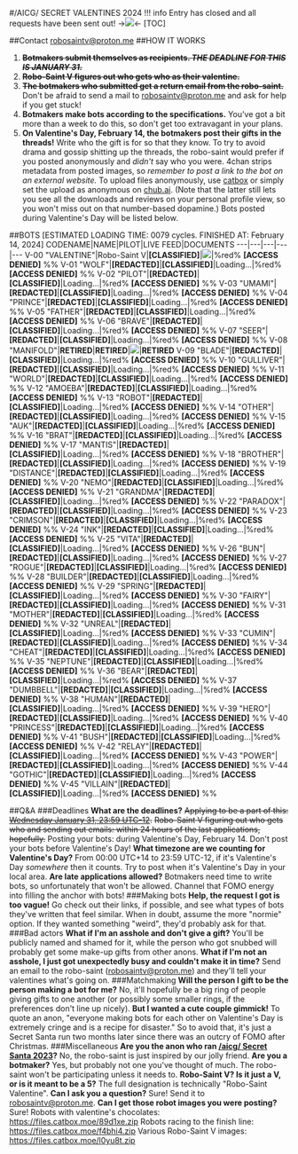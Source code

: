 #/AICG/ SECRET VALENTINES 2024
!!! info Entry has closed and all requests have been sent out!
->![](https://files.catbox.moe/rmhzlu.gif)<-
[TOC]

##Contact
[robosaintv@proton.me](mailto:robosaintv@proton.me)
##HOW IT WORKS
1. ~~**Botmakers submit themselves as recipients. ***THE DEADLINE FOR THIS IS JANUARY 31.*****~~
2. ~~**Robo-Saint V figures out who gets who as their valentine.**~~
3. ~~**The botmakers who submitted get a return email from the robo-saint.**~~
Don't be afraid to send a mail to [robosaintv@proton.me](mailto:robosaintv@proton.me) and ask for help if you get stuck!
4. **Botmakers make bots according to the specifications.**
You've got a bit more than a week to do this, so don't get too extravagant in your plans.
5. **On Valentine's Day, February 14, the botmakers post their gifts in the threads!**
Write who the gift is for so that they know. To try to avoid drama and gossip shitting up the threads, the robo-saint would prefer if you posted anonymously and *didn't* say who you were.
4chan strips metadata from posted images, so *remember to post a link to the bot on an external website.* To upload files anonymously, use [catbox](https://catbox.moe/) or simply set the upload as anonymous on [chub.ai](https://www.chub.ai/). (Note that the latter still lets you see all the downloads and reviews on your personal profile view, so you won't miss out on that number-based dopamine.)
Bots posted during Valentine's Day will be listed below.

##BOTS
[ESTIMATED LOADING TIME: 0079 cycles. FINISHED AT: February 14, 2024]
CODENAME|NAME|PILOT|LIVE FEED|DOCUMENTS
---|---|---|---|---
V-00 "VALENTINE"|Robo-Saint V|**[CLASSIFIED]**|![](https://files.catbox.moe/acsg5i.gif)|%red% **[ACCESS DENIED]** %%
V-01 "WOLF"|**[REDACTED]**|**[CLASSIFIED]**|Loading…|%red% **[ACCESS DENIED]** %%
V-02 "PILOT"|**[REDACTED]**|**[CLASSIFIED]**|Loading…|%red% **[ACCESS DENIED]** %%
V-03 "UMAMI"|**[REDACTED]**|**[CLASSIFIED]**|Loading…|%red% **[ACCESS DENIED]** %%
V-04 "PRINCE"|**[REDACTED]**|**[CLASSIFIED]**|Loading…|%red% **[ACCESS DENIED]** %%
V-05 "FATHER"|**[REDACTED]**|**[CLASSIFIED]**|Loading…|%red% **[ACCESS DENIED]** %%
V-06 "BRAVE"|**[REDACTED]**|**[CLASSIFIED]**|Loading…|%red% **[ACCESS DENIED]** %%
V-07 "SEER"|**[REDACTED]**|**[CLASSIFIED]**|Loading…|%red% **[ACCESS DENIED]** %%
V-08 "MANIFOLD"|**RETIRED**|**RETIRED**|![](https://files.catbox.moe/msljbn.gif)|**RETIRED**
V-09 "BLADE"|**[REDACTED]**|**[CLASSIFIED]**|Loading…|%red% **[ACCESS DENIED]** %%
V-10 "GULLIVER"|**[REDACTED]**|**[CLASSIFIED]**|Loading…|%red% **[ACCESS DENIED]** %%
V-11 "WORLD"|**[REDACTED]**|**[CLASSIFIED]**|Loading…|%red% **[ACCESS DENIED]** %%
V-12 "AMOEBA"|**[REDACTED]**|**[CLASSIFIED]**|Loading…|%red% **[ACCESS DENIED]** %%
V-13 "ROBOT"|**[REDACTED]**|**[CLASSIFIED]**|Loading…|%red% **[ACCESS DENIED]** %%
V-14 "OTHER"|**[REDACTED]**|**[CLASSIFIED]**|Loading…|%red% **[ACCESS DENIED]** %%
V-15 "AUK"|**[REDACTED]**|**[CLASSIFIED]**|Loading…|%red% **[ACCESS DENIED]** %%
V-16 "BRAT"|**[REDACTED]**|**[CLASSIFIED]**|Loading…|%red% **[ACCESS DENIED]** %%
V-17 "MANTIS"|**[REDACTED]**|**[CLASSIFIED]**|Loading…|%red% **[ACCESS DENIED]** %%
V-18 "BROTHER"|**[REDACTED]**|**[CLASSIFIED]**|Loading…|%red% **[ACCESS DENIED]** %%
V-19 "DISTANCE"|**[REDACTED]**|**[CLASSIFIED]**|Loading…|%red% **[ACCESS DENIED]** %%
V-20 "NEMO"|**[REDACTED]**|**[CLASSIFIED]**|Loading…|%red% **[ACCESS DENIED]** %%
V-21 "GRANDMA"|**[REDACTED]**|**[CLASSIFIED]**|Loading…|%red% **[ACCESS DENIED]** %%
V-22 "PARADOX"|**[REDACTED]**|**[CLASSIFIED]**|Loading…|%red% **[ACCESS DENIED]** %%
V-23 "CRIMSON"|**[REDACTED]**|**[CLASSIFIED]**|Loading…|%red% **[ACCESS DENIED]** %%
V-24 "INK"|**[REDACTED]**|**[CLASSIFIED]**|Loading…|%red% **[ACCESS DENIED]** %%
V-25 "VITA"|**[REDACTED]**|**[CLASSIFIED]**|Loading…|%red% **[ACCESS DENIED]** %%
V-26 "BUN"|**[REDACTED]**|**[CLASSIFIED]**|Loading…|%red% **[ACCESS DENIED]** %%
V-27 "ROGUE"|**[REDACTED]**|**[CLASSIFIED]**|Loading…|%red% **[ACCESS DENIED]** %%
V-28 "BUILDER"|**[REDACTED]**|**[CLASSIFIED]**|Loading…|%red% **[ACCESS DENIED]** %%
V-29 "SPRING"|**[REDACTED]**|**[CLASSIFIED]**|Loading…|%red% **[ACCESS DENIED]** %%
V-30 "FAIRY"|**[REDACTED]**|**[CLASSIFIED]**|Loading…|%red% **[ACCESS DENIED]** %%
V-31 "MOTHER"|**[REDACTED]**|**[CLASSIFIED]**|Loading…|%red% **[ACCESS DENIED]** %%
V-32 "UNREAL"|**[REDACTED]**|**[CLASSIFIED]**|Loading…|%red% **[ACCESS DENIED]** %%
V-33 "CUMIN"|**[REDACTED]**|**[CLASSIFIED]**|Loading…|%red% **[ACCESS DENIED]** %%
V-34 "CHEAT"|**[REDACTED]**|**[CLASSIFIED]**|Loading…|%red% **[ACCESS DENIED]** %%
V-35 "NEPTUNE"|**[REDACTED]**|**[CLASSIFIED]**|Loading…|%red% **[ACCESS DENIED]** %%
V-36 "BEAR"|**[REDACTED]**|**[CLASSIFIED]**|Loading…|%red% **[ACCESS DENIED]** %%
V-37 "DUMBBELL"|**[REDACTED]**|**[CLASSIFIED]**|Loading…|%red% **[ACCESS DENIED]** %%
V-38 "HUMAN"|**[REDACTED]**|**[CLASSIFIED]**|Loading…|%red% **[ACCESS DENIED]** %%
V-39 "HERO"|**[REDACTED]**|**[CLASSIFIED]**|Loading…|%red% **[ACCESS DENIED]** %%
V-40 "PRINCESS"|**[REDACTED]**|**[CLASSIFIED]**|Loading…|%red% **[ACCESS DENIED]** %%
V-41 "BUSH"|**[REDACTED]**|**[CLASSIFIED]**|Loading…|%red% **[ACCESS DENIED]** %%
V-42 "RELAY"|**[REDACTED]**|**[CLASSIFIED]**|Loading…|%red% **[ACCESS DENIED]** %%
V-43 "POWER"|**[REDACTED]**|**[CLASSIFIED]**|Loading…|%red% **[ACCESS DENIED]** %%
V-44 "GOTHIC"|**[REDACTED]**|**[CLASSIFIED]**|Loading…|%red% **[ACCESS DENIED]** %%
V-45 "VILLAIN"|**[REDACTED]**|**[CLASSIFIED]**|Loading…|%red% **[ACCESS DENIED]** %%

##Q&A
###Deadlines
**What are the deadlines?**
~~Applying to be a part of this: [Wednesday January 31, 23:59 UTC-12](https://www.timeanddate.com/countdown/valentines?iso=20240131T235959&p0=3399&msg=Secret+Valentine+Entry+Deadline&font=cursive&csz=1).~~
~~Robo-Saint V figuring out who gets who and sending out emails: within 24 hours of the last applications, hopefully.~~
Posting your bots: during Valentine's Day, February 14. Don't post your bots before Valentine's Day!
**What timezone are we counting for Valentine's Day?**
From 00:00 UTC+14 to 23:59 UTC-12, if it's Valentine's Day *somewhere* then it counts. Try to post when it's Valentine's Day in your local area.
**Are late applications allowed?**
Botmakers need time to write bots, so unfortunately that won't be allowed. Channel that FOMO energy into filling the anchor with bots!
###Making bots
**Help, the request I got is too vague!**
Go check out their links, if possible, and see what types of bots they've written that feel similar. When in doubt, assume the more "normie" option. If they wanted something "weird", they'd probably ask for that.
###Bad actors
**What if I'm an asshole and don't give a gift?**
You'll be publicly named and shamed for it, while the person who got snubbed will probably get some make-up gifts from other anons.
**What if I'm not an asshole, I just got unexpectedly busy and couldn't make it in time?**
Send an email to the robo-saint (robosaintv@proton.me) and they'll tell your valentines what's going on.
###Matchmaking
**Will the person I gift to be the person making a bot for me?**
No, it'll hopefully be a big ring of people giving gifts to one another (or possibly some smaller rings, if the preferences don't line up nicely).
**But I wanted a cute couple gimmick!**
To quote an anon, "everyone making bots for each other on Valentine's Day is extremely cringe and is a recipe for disaster."
So to avoid that, it's just a Secret Santa run two months later since there was an outcry of FOMO after Christmas.
###Miscellaneous
**Are you the anon who ran [/aicg/ Secret Santa 2023](https://rentry.org/botmakersecretsanta)?**
No, the robo-saint is just inspired by our jolly friend.
**Are you a botmaker?**
Yes, but probably not one you've thought of much. The robo-saint won't be participating unless it needs to.
**Robo-Saint V? Is it just a V, or is it meant to be a 5?**
The full designation is technically "Robo-Saint Valentine".
**Can I ask you a question?**
Sure! Send it to [robosaintv@proton.me](mailto:robosaintv@proton.me).
**Can I get those robot images you were posting?**
Sure!
Robots with valentine's chocolates: https://files.catbox.moe/89d1xe.zip
Robots racing to the finish line: https://files.catbox.moe/f4bhi4.zip
Various Robo-Saint V images: https://files.catbox.moe/l0yu8t.zip